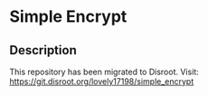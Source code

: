 # Simple Encrypt

## Description
This repository has been migrated to Disroot. Visit: https://git.disroot.org/lovely17198/simple_encrypt
